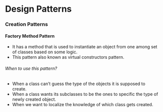 # Design Patterns

### Creation Patterns

#### Factory Method Pattern

- It has a method that is used to instantiate an object from one among set of classes based on some logic.
- This pattern also known as virtual constructors pattern.

###### When to use this pattern?

- When a class can’t guess the type of the objects it is supposed to create.
- When a class wants its subclasses to be the ones to specific the type of newly created object.
- When we want to localize the knowledge of which class gets created.